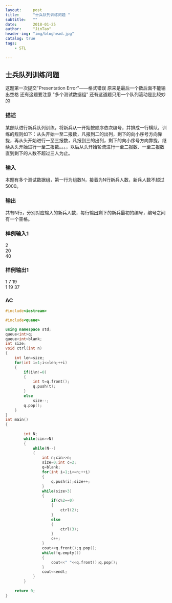```yaml
---
layout:     post
title:      "士兵队列训练问题 "
subtitle:   ""
date:       2018-01-25
author:     "JinTao"
header-img: "img/bloghead.jpg"
catalog: true
tags:
    - STL
    
---
```


## 士兵队列训练问题 
这题第一次提交"Presentation Error"——格式错误
原来是最后一个数后面不能输出空格
还有这题要注意 "多个测试数据组"
还有这道题只用一个队列滚动是比较妙的

### 描述
某部队进行新兵队列训练，将新兵从一开始按顺序依次编号，并排成一行横队，训练的规则如下：从头开始一至二报数，凡报到二的出列，剩下的向小序号方向靠拢，再从头开始进行一至三报数，凡报到三的出列，剩下的向小序号方向靠拢，继续从头开始进行一至二报数。。。，以后从头开始轮流进行一至二报数、一至三报数直到剩下的人数不超过三人为止。 

### 输入
本题有多个测试数据组，第一行为组数N，接着为N行新兵人数，新兵人数不超过5000。

### 输出
共有N行，分别对应输入的新兵人数，每行输出剩下的新兵最初的编号，编号之间有一个空格。
### 样例输入1 
2<br>
20<br>
40

### 样例输出1 
1 7 19<br>
1 19 37

### AC
``` cpp
#include<iostream>

#include<queue>

using namespace std;
queue<int>q;
queue<int>blank;
int size;
void ctrl(int n)
{
	int len=size;
	for(int i=1;i<=len;++i)
	{
		if(i%n!=0)
		{
			int t=q.front();
			q.push(t);
		}
		else
			size--;
		q.pop();
	}
}
int main()
{
	
		int N;
		while(cin>>N)
		{
			while(N--)
			{
				int n;cin>>n;
				size=0;int c=2;
				q=blank;
				for(int i=1;i<=n;++i)
				{
					q.push(i);size++;
				}
				while(size>3)
				{
					if(c%2==0)
					{
						ctrl(2);
					}
					else
					{
						ctrl(3);
					}
					c++;
				}
				cout<<q.front();q.pop();
				while(!q.empty())
				{
					cout<<" "<<q.front();q.pop();
				}
				cout<<endl;
			}
		}
	
	return 0;
}
```


